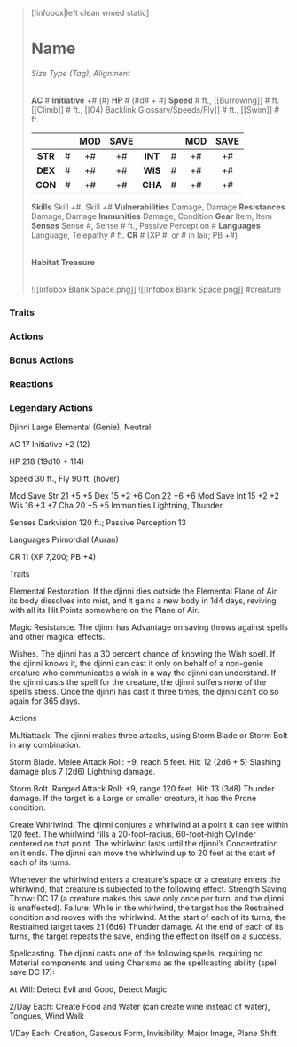 > [!infobox|left clean wmed static]
> # Name
> *Size Type (Tag), Alignment*
> 
> | |
> | - |
> **AC** # **Initiative** +# (#)
> **HP** # (#d# + #)
> **Speed** # ft., [[Burrowing]] # ft. [[Climb]] # ft., [[04) Backlink Glossary/Speeds/Fly]] # ft., [[Swim]] # ft.
> 
> | | | MOD | SAVE | | | MOD | SAVE |
> | :-: | :-: | :-: | :-: | :-: | :-: | :-: | :-: |
> | **STR** | # | +# | +# | **INT** | # | +# | +# | 
> | **DEX** | # | +# | +# | **WIS** | # | +# | +# |
> | **CON** | # | +# | +# | **CHA** | # | +# | +# |
> **Skills** Skill +#, Skill +#
> **Vulnerabilities** Damage, Damage
> **Resistances** Damage, Damage
> **Immunities** Damage; Condition
> **Gear** Item, Item
> **Senses** Sense #, Sense # ft., Passive Perception #
> **Languages** Language, Telepathy # ft.
> **CR** # (XP #, or # in lair; PB +#)
>
> | |
> | - |
> **Habitat**
> **Treasure**
> 
> | |
> | - |
> ![[Infobox Blank Space.png]]
> ![[Infobox Blank Space.png]]
> #creature 


### Traits
### Actions
### Bonus Actions
### Reactions
### Legendary Actions
Djinni
Large Elemental (Genie), Neutral

AC 17 Initiative +2 (12)

HP 218 (19d10 + 114)

Speed 30 ft., Fly 90 ft. (hover)

Mod	Save
Str	21	+5	+5
Dex	15	+2	+6
Con	22	+6	+6
Mod	Save
Int	15	+2	+2
Wis	16	+3	+7
Cha	20	+5	+5
Immunities Lightning, Thunder

Senses Darkvision 120 ft.; Passive Perception 13

Languages Primordial (Auran)

CR 11 (XP 7,200; PB +4)

Traits

Elemental Restoration. If the djinni dies outside the Elemental Plane of Air, its body dissolves into mist, and it gains a new body in 1d4 days, reviving with all its Hit Points somewhere on the Plane of Air.

Magic Resistance. The djinni has Advantage on saving throws against spells and other magical effects.

Wishes. The djinni has a 30 percent chance of knowing the Wish spell. If the djinni knows it, the djinni can cast it only on behalf of a non-genie creature who communicates a wish in a way the djinni can understand. If the djinni casts the spell for the creature, the djinni suffers none of the spell’s stress. Once the djinni has cast it three times, the djinni can’t do so again for 365 days.

Actions

Multiattack. The djinni makes three attacks, using Storm Blade or Storm Bolt in any combination.

Storm Blade. Melee Attack Roll: +9, reach 5 feet. Hit: 12 (2d6 + 5) Slashing damage plus 7 (2d6) Lightning damage.

Storm Bolt. Ranged Attack Roll: +9, range 120 feet. Hit: 13 (3d8) Thunder damage. If the target is a Large or smaller creature, it has the Prone condition.

Create Whirlwind. The djinni conjures a whirlwind at a point it can see within 120 feet. The whirlwind fills a 20-foot-radius, 60-foot-high Cylinder centered on that point. The whirlwind lasts until the djinni’s Concentration on it ends. The djinni can move the whirlwind up to 20 feet at the start of each of its turns.

Whenever the whirlwind enters a creature’s space or a creature enters the whirlwind, that creature is subjected to the following effect. Strength Saving Throw: DC 17 (a creature makes this save only once per turn, and the djinni is unaffected). Failure: While in the whirlwind, the target has the Restrained condition and moves with the whirlwind. At the start of each of its turns, the Restrained target takes 21 (6d6) Thunder damage. At the end of each of its turns, the target repeats the save, ending the effect on itself on a success.

Spellcasting. The djinni casts one of the following spells, requiring no Material components and using Charisma as the spellcasting ability (spell save DC 17):

At Will: Detect Evil and Good, Detect Magic

2/Day Each: Create Food and Water (can create wine instead of water), Tongues, Wind Walk

1/Day Each: Creation, Gaseous Form, Invisibility, Major Image, Plane Shift